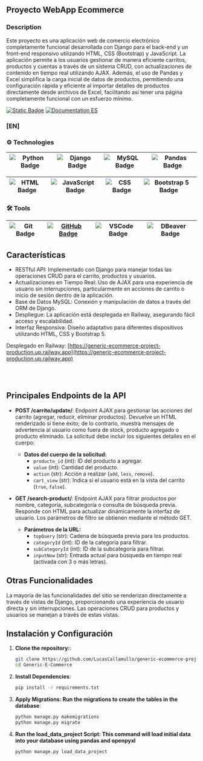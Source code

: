 

## Proyecto WebApp Ecommerce

### Description
Este proyecto es una aplicación web de comercio electrónico completamente funcional desarrollada con Django para el back-end y un front-end responsivo utilizando HTML, CSS (Bootstrap) y JavaScript. La aplicación permite a los usuarios gestionar de manera eficiente carritos, productos y cuentas a través de un sistema CRUD, con actualizaciones de contenido en tiempo real utilizando AJAX. Además, el uso de Pandas y Excel simplifica la carga inicial de datos de productos, permitiendo una configuración rápida y eficiente al importar detalles de productos directamente desde archivos de Excel, facilitando así tener una página completamente funcional con un esfuerzo mínimo.

[![Static Badge](https://img.shields.io/badge/Documentation-EN-blue)](https://github.com/LucasCallamullo/generic-ecommerce-project/edit/main/README.md) [![Documentation ES](https://img.shields.io/badge/Documentation-ES-green)](https://github.com/LucasCallamullo/generic-ecommerce-project/edit/main/README-es.md)

### [EN]

### ⚙️ Technologies
| ![Python Badge](https://img.shields.io/badge/python-%2314354C.svg?style=for-the-badge&logo=python&logoColor=white) | ![Django Badge](https://img.shields.io/badge/Django-092E20?style=for-the-badge&logo=django&logoColor=green) | ![MySQL Badge](https://img.shields.io/badge/MySQL-005C84?style=for-the-badge&logo=mysql&logoColor=white) | ![Pandas Badge](https://img.shields.io/badge/Pandas-2C2D72?style=for-the-badge&logo=pandas&logoColor=white)
|:-:|:-:|:-:|:-:|


| ![HTML Badge](https://img.shields.io/badge/HTML5-E34F26?style=for-the-badge&logo=html5&logoColor=white) | ![JavaScript Badge](https://img.shields.io/badge/JavaScript-323330?style=for-the-badge&logo=javascript&logoColor=F7DF1E) | ![CSS Badge](https://img.shields.io/badge/CSS3-1572B6?style=for-the-badge&logo=css3&logoColor=white) | ![Bootstrap 5 Badge](https://img.shields.io/badge/Bootstrap-563D7C?style=for-the-badge&logo=bootstrap&logoColor=white) | 
|:-:|:-:|:-:|:-:|


### 🛠️ Tools 
| ![Git Badge](https://img.shields.io/badge/git%20-%23F05033.svg?&style=for-the-badge&logo=git&logoColor=white) | [![GitHub Badge](https://img.shields.io/badge/github%20-%23121011.svg?&style=for-the-badge&logo=github&logoColor=white)](https://github.com/LucasCallamullo) | ![VSCode Badge](https://img.shields.io/badge/VSCode-0078D4?style=for-the-badge&logo=visual%20studio%20code&logoColor=white) | ![DBeaver Badge](https://img.shields.io/badge/dbeaver-382923?style=for-the-badge&logo=dbeaver&logoColor=white)
|:-:|:-:|:-:|:-:|



## Características
* RESTful API: Implementado con Django para manejar todas las operaciones CRUD para el carrito, productos y usuarios.
* Actualizaciones en Tiempo Real: Uso de AJAX para una experiencia de usuario sin interrupciones, particularmente en acciones de carrito o inicio de sesión dentro de la aplicación.
* Base de Datos MySQL: Conexión y manipulación de datos a través del ORM de Django.
* Despliegue: La aplicación está desplegada en Railway, asegurando fácil acceso y escalabilidad.
* Interfaz Responsiva: Diseño adaptativo para diferentes dispositivos utilizando HTML, CSS y Bootstrap 5.

Desplegado en Railway: [https://generic-ecommerce-project-production.up.railway.app](https://generic-ecommerce-project-production.up.railway.app)

<br></br>

## Principales Endpoints de la API

- **POST /carrito/update/**: Endpoint AJAX para gestionar las acciones del carrito (agregar, reducir, eliminar productos). Devuelve un HTML renderizado si tiene éxito; de lo contrario, muestra mensajes de advertencia al usuario como fuera de stock, producto agregado o producto eliminado. La solicitud debe incluir los siguientes detalles en el cuerpo:
  - **Datos del cuerpo de la solicitud:**
    - `producto_id` (int): ID del producto a agregar.
    - `value` (int): Cantidad del producto.
    - `action` (str): Acción a realizar (`add`, `less`, `remove`).
    - `cart_view` (str): Indica si el usuario está en la vista del carrito (`true`, `false`).

- **GET /search-product/**: Endpoint AJAX para filtrar productos por nombre, categoría, subcategoría o consulta de búsqueda previa. Responde con HTML para actualizar dinámicamente la interfaz de usuario. Los parámetros de filtro se obtienen mediante el método GET.
  - **Parámetros de la URL:**
    - `topQuery` (str): Cadena de búsqueda previa para los productos.
    - `categoryId` (int): ID de la categoría para filtrar.
    - `subCategoryId` (int): ID de la subcategoría para filtrar.
    - `inputNow` (str): Entrada actual para búsqueda en tiempo real (activada con 3 o más letras).

## Otras Funcionalidades
La mayoría de las funcionalidades del sitio se renderizan directamente a través de vistas de Django, proporcionando una experiencia de usuario directa y sin interrupciones. Las operaciones CRUD para productos y usuarios se manejan a través de estas vistas.

## Instalación y Configuración
1. **Clone the repository:**:
   ```bash
   git clone https://github.com/LucasCallamullo/generic-ecommerce-project.git
   cd Generic-E-Commerce

2. **Install Dependencies**:
   ```bash
   pip install -r requirements.txt

3. **Apply Migrations: Run the migrations to create the tables in the database**:
   ```bash
   python manage.py makemigrations
   python manage.py migrate

4. **Run the load_data_project Script: This command will load initial data into your database using pandas and openpyxl**
   ```bash
   python manage.py load_data_project

